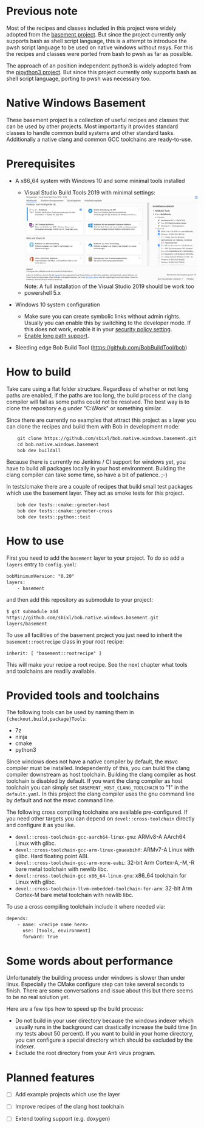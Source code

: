 # Previous note

Most of the recipes and classes included in this project were widely adopted from the [basement project](https://github.com/BobBuildTool/basement). But since the project currently only
 supports bash as shell script language, this is a attempt to introduce the pwsh script
 language to be used on native windows without msys. For this the recipes and classes were ported from bash to pwsh as far as possible.

The approach of an position independent python3 is widely adopted from the [pipython3 project](https://github.com/mahaase/pipython3). But since this project currently only supports bash as shell script language, porting to pwsh was necessary too.

# Native Windows Basement

These basement project is a collection of useful recipes and classes that can be
used by other projects. Most importantly it provides standard classes
to handle common build systems and other standard tasks. Additionally a native clang
and common GCC toolchains are ready-to-use.

# Prerequisites

* A x86_64 system with Windows 10 and some minimal tools installed
  * Visual Studio Build Tools 2019 with minimal settings:
    ![Alt text](doc/vs_build_tools_2019_setup.PNG "Visual Studio Build Tools 2019")
    Note: A full installation of the Visual Studio 2019 should be work too
  * powershell 5.x

* Windows 10 system configuration
  * Make sure you can create symbolic links without admin rights. Usually you can enable
    this by switching to the developer mode. If this does not work, enable it in your [security policy setting](https://docs.microsoft.com/en-us/windows/security/threat-protection/security-policy-settings/create-symbolic-links).
  * [Enable long path support](https://www.msftnext.com/how-to-enable-ntfs-long-paths-in-windows-10/).
* Bleeding edge Bob Build Tool (https://github.com/BobBuildTool/bob)

# How to build

Take care using a flat folder structure. Regardless of whether or not long paths are enabled, if the paths are too long, the build process of the clang compiler will fail as some paths could not be resolved. The best way is to clone the repository e.g under "C:\Work" or something similar.

Since there are currently no examples that attract this project as a layer you
can clone the recipes and build them with Bob in development mode:

```shell
    git clone https://github.com/sbixl/bob.native.windows.basement.git
    cd bob.native.windows.basement
    bob dev buildall
```

Because there is currently no Jenkins / CI support for windows yet, you have
to build all packages locally in your host environment. Building the clang compiler
can take some time, so have a bit of patience. ;-)

In tests/cmake there are a couple of recipes that build small test packages which use the basement layer. They act as smoke tests for this project.

```shell
    bob dev tests::cmake::greeter-host
    bob dev tests::cmake::greeter-cross
    bob dev tests::python::test
```

# How to use

First you need to add the `basement` layer to your project. To do so add a
`layers` entry to `config.yaml`:

    bobMinimumVersion: "0.20"
    layers:
        - basement

and then add this repository as submodule to your project:

    $ git submodule add https://github.com/sbixl/bob.native.windows.basement.git layers/basement

To use all facilities of the basement project you just need to inherit the `basement::rootrecipe`
class in your root recipe:

    inherit: [ "basement::rootrecipe" ]

This will make your recipe a root recipe. See the next chapter what tools
and toolchains are readily available.

# Provided tools and toolchains

The following tools can be used by naming them in `{checkout,build,package}Tools`:

* 7z
* ninja
* cmake
* python3

Since windows does not have a native compiler by default, the msvc compiler must
be installed. Independently of this, you can build the clang compiler downstream
as host toolchain. Building the clang compiler as host toolchain is disabled by default.
If you want the clang compiler as host toolchain you can simply set `BASEMENT_HOST_CLANG_TOOLCHAIN` to "1" in the `default.yaml`. In this project
the clang compiler uses the gnu command line by default and not the msvc command line.

The following cross compiling toolchains are available pre-configured. If you need
other targets you can depend on `devel::cross-toolchain` directly and configure it
as you like.

* `devel::cross-toolchain-gcc-aarch64-linux-gnu`: ARMv8-A AArch64 Linux with glibc.
* `devel::cross-toolchain-gcc-arm-linux-gnueabihf`: ARMv7-A Linux with glibc. Hard
  floating point ABI.
* `devel::cross-toolchain-gcc-arm-none-eabi`: 32-bit Arm Cortex-A,-M,-R bare metal toolchain with
  newlib libc.
* `devel::cross-toolchain-gcc-x86_64-linux-gnu`: x86_64 toolchain for Linux with glibc.
* `devel::cross-toolchain-llvm-embedded-toolchain-for-arm`: 32-bit Arm Cortex-M bare metal toolchain with newlib libc.

To use a cross compiling toolchain include it where needed via:

    depends:
        - name: <recipe name here>
          use: [tools, environment]
          forward: True

# Some words about performance

Unfortunately the building process under windows is slower than under linux. Especially
the CMake configure step can take several seconds to finish. There are some conversations
and issue about this but there seems to be no real solution yet.

Here are a few tips how to speed up the build process:

* Do not build in your user directory because the windows indexer which usually runs
  in the background can drastically increase the build time (in my tests about 50 percent).
  If you want to build in your home directory, you can configure a special directory
  which should be excluded by the indexer.
* Exclude the root directory from your Anti virus program.

# Planned features

- [ ] Add example projects which use the layer
- [ ] Improve recipes of the clang host toolchain
- [ ] Extend tooling support (e.g. doxygen)

